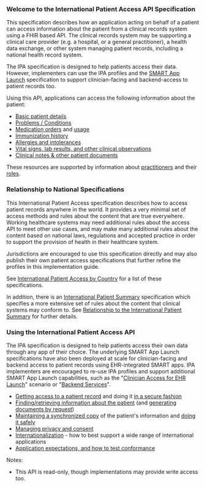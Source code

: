 ### Welcome to the International Patient Access API Specification

This specification describes how an application acting on behalf of a patient
can access information about the patient from a clinical records system using
a FHIR based API. The clinical records system may be supporting a clinical care
provider (e.g. a hospital, or a general practitioner), a health data exchange, 
or other system managing patient records, including a national health record system.

The IPA specification is designed to help patients access their data. However, implementers can use the IPA profiles and the [SMART App Launch](http://hl7.org/fhir/smart-app-launch/) specification to support clinician-facing and backend-access to patient records too.

Using this API, applications can access the following information about the patient:

* [Basic patient details](StructureDefinition-ipa-patient.html)
* [Problems / Conditions](StructureDefinition-ipa-condition.html)
* [Medication orders](StructureDefinition-ipa-medicationrequest.html) and [usage](StructureDefinition-ipa-medicationstatement.html)
* [Immunization history](StructureDefinition-ipa-immunization.html)
* [Allergies and intolerances](StructureDefinition-ipa-allergyintolerance.html)
* [Vital signs, lab results, and other clinical observations](StructureDefinition-ipa-observation.html)
* [Clinical notes & other patient documents](StructureDefinition-ipa-documentreference.html)

These resources are supported by information about [practitioners](StructureDefinition-ipa-practitioner.html) and their [roles](StructureDefinition-ipa-practitionerrole.html).


### Relationship to National Specifications 

This International Patient Access specification describes how to access patient 
records anywhere in the world. It provides a very minimal set of access methods 
and rules about the content that are true everywhere. Working healthcare systems 
may need additional rules about the access API to meet other use cases, and may make many 
additional rules about the content based on national laws, regulations and accepted
practice in order to support the provision of health in their healthcare system. 

Jurisdictions are encouraged to use this specification directly and may also publish their own patient access specifications that further refine the profiles in this implementation guide. 

See [International Patient Access by Country](ipa-by-country.html) for a list of these specifications. 

In addition, there is an [International Patient Summary](http://hl7.org/fhir/uv/ips) specification which specifies
a more extensive set of rules about the content that clinical systems may conform to.
See [Relationship to the International Patient Summary](ips-relationship.html) for further details.

### Using the International Patient Access API

The IPA specification is designed to help patients access their own data through any app of their choice. The underlying SMART App Launch specifications have also been deployed at scale for clinician-facing and backend access to patient records using EHR-integrated SMART apps. IPA implementers are encouraged to re-use IPA profiles and support additional SMART App Launch capabilities, such as the "[Clinician Access for EHR Launch](http://hl7.org/fhir/smart-app-launch/conformance.html#capability-sets)" scenario or "[Backend Services](http://hl7.org/fhir/smart-app-launch/backend-services.html)".

 - [Getting access to a patient record](access.html) and doing it [in a secure fashion](security.html)
 - [Finding/retrieving information about the patient](fetching.html) (and [generating documents by request](doc-gen.html))
 - [Maintaining a synchronized copy](synchronization.html) of the patient's information and [doing it safely](safety.html)
 - [Managing privacy and consent](privacy.html)
 - [Internationalization](internationalization.html) - how to best support a wide range of international applications  
 - [Application expectations, and how to test conformance](conformance.html)

Notes:
* This  API is read-only, though implementations may provide write access too.
